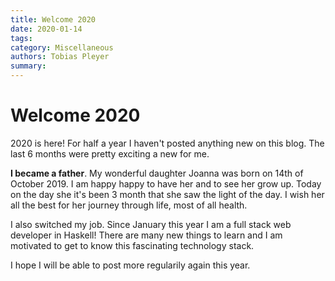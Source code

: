 ```yaml
---
title: Welcome 2020
date: 2020-01-14
tags: 
category: Miscellaneous
authors: Tobias Pleyer
summary: 
---
```


# Welcome 2020

2020 is here! For half a year I haven't posted anything new on this blog. The
last 6 months were pretty exciting a new for me.

**I became a father**. My wonderful daughter Joanna was born on 14th of October
2019. I am happy happy to have her and to see her grow up. Today on the day she
it's been 3 month that she saw the light of the day. I wish her all the best
for her journey through life, most of all health.

I also switched my job. Since January this year I am a full stack web developer
in Haskell! There are many new things to learn and I am motivated to get to
know this fascinating technology stack.

I hope I will be able to post more regularily again this year.
